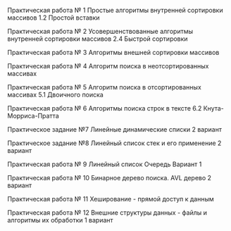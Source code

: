 Практическая работа № 1 Простые алгоритмы внутренней сортировки массивов 1.2 Простой вставки

Практическая работа № 2 Усовершенствованные алгоритмы внутренней сортировки массивов 2.4 Быстрой сортировки

Практическая работа № 3 Алгоритмы внешней сортировки массивов

Практическая работа № 4 Алгоритм поиска в неотсортированных массивах

Практическая работа № 5 Алгоритм поиска в отсортированных массивах 5.1 Двоичного поиска

Практическая работа № 6 Алгоритмы поиска строк в тексте 6.2 Кнута-Морриса-Пратта

Практическое задание №7 Линейные динамические списки 2 вариант

Практическое задание №8 Линейный список стек и его применение 2 вариант

Практическая работа № 9 Линейный список Очередь Вариант 1

Практическая работа № 10 Бинарное дерево поиска. AVL дерево 2 вариант

Практическая работа № 11 Хеширование - прямой доступ к данным

Практическая работа № 12 Внешние структуры данных - файлы и алгоритмы их обработки 1 вариант

